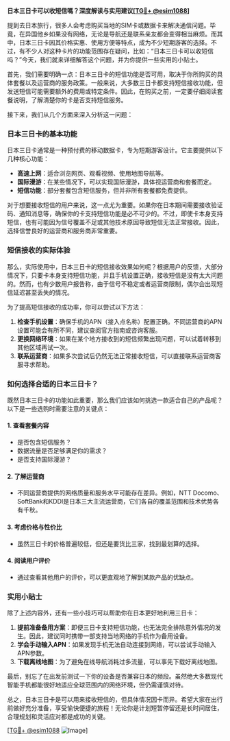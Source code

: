 **日本三日卡可以收短信嗎？深度解读与实用建议[[TG💪+ @esim1088](https://t.me/s/esim1088)]**

提到去日本旅行，很多人会考虑购买当地的SIM卡或数据卡来解决通信问题。毕竟，在异国他乡如果没有网络，无论是导航还是联系亲友都会变得相当麻烦。而其中，日本三日卡因其价格实惠、使用方便等特点，成为不少短期游客的选择。不过，有不少人对这种卡片的功能范围存在疑问，比如：“日本三日卡可以收短信吗？”今天，我们就来详细解答这个问题，并为你提供一些实用的小贴士。

首先，我们需要明确一点：日本三日卡的短信功能是否可用，取决于你所购买的具体套餐以及运营商的服务政策。一般来说，大多数三日卡都支持短信接收功能，但发送短信可能需要额外的费用或特定条件。因此，在购买之前，一定要仔细阅读套餐说明，了解清楚你的卡是否支持短信服务。

接下来，我们从几个方面来深入分析这一问题：

### 日本三日卡的基本功能

日本三日卡通常是一种预付费的移动数据卡，专为短期游客设计。它主要提供以下几种核心功能：
- **高速上网**：适合浏览网页、观看视频、使用地图导航等。
- **国际漫游**：在某些情况下，可以实现国际漫游，具体视运营商和套餐而定。
- **短信功能**：部分套餐包含短信服务，但并非所有套餐都免费提供。

对于想要接收短信的用户来说，这一点尤为重要。如果你在日本期间需要接收验证码、通知消息等，确保你的卡支持短信功能是必不可少的。不过，即使卡本身支持短信，也有可能因为信号覆盖不足或其他技术原因导致短信无法正常接收。因此，选择信誉良好的运营商和服务商非常重要。

### 短信接收的实际体验

那么，实际使用中，日本三日卡的短信接收效果如何呢？根据用户的反馈，大部分情况下，只要卡本身支持短信功能，并且手机设置正确，接收短信是没有太大问题的。然而，也有少数用户报告称，由于信号不稳定或者运营商限制，偶尔会出现短信延迟甚至丢失的情况。

为了提高短信接收的成功率，你可以尝试以下方法：
1. **检查手机设置**：确保手机的APN（接入点名称）配置正确。不同运营商的APN设置可能会有所不同，建议查阅官方指南或咨询客服。
2. **更换网络环境**：如果在某个地方接收到的短信频繁出现问题，可以试着转移到其他区域再试一次。
3. **联系运营商**：如果多次尝试后仍然无法正常接收短信，可以直接联系运营商客服寻求帮助。

### 如何选择合适的日本三日卡？

既然日本三日卡的功能如此重要，那么我们应该如何挑选一款适合自己的产品呢？以下是一些选购时需要注意的关键点：

#### 1. **查看套餐内容**
   - 是否包含短信服务？
   - 数据流量是否足够满足你的需求？
   - 是否支持国际漫游？

#### 2. **了解运营商**
   - 不同运营商提供的网络质量和服务水平可能存在差异。例如，NTT Docomo、SoftBank和KDDI是日本三大主流运营商，它们各自的覆盖范围和技术优势各有千秋。

#### 3. **考虑价格与性价比**
   - 虽然三日卡的价格普遍较低，但还是要货比三家，找到最划算的选择。

#### 4. **阅读用户评价**
   - 通过查看其他用户的评价，可以更直观地了解到某款产品的优缺点。

### 实用小贴士

除了上述内容外，还有一些小技巧可以帮助你在日本更好地利用三日卡：

1. **提前准备备用方案**：即便三日卡支持短信功能，也无法完全排除意外情况的发生。因此，建议同时携带一部支持当地网络的手机作为备用设备。
2. **学会手动输入APN**：如果发现手机无法自动连接到网络，可以尝试手动输入APN参数。
3. **下载离线地图**：为了避免在线导航消耗过多流量，可以事先下载好离线地图。

最后，别忘了在出发前测试一下你的设备是否兼容日本的频段。虽然绝大多数现代智能手机都能很好地适应全球范围内的网络环境，但仍需谨慎对待。

总之，日本三日卡是可以用来接收短信的，但具体情况因卡而异。希望大家在出行前做好充分准备，享受愉快便捷的旅程！无论你是计划短暂停留还是长时间居住，合理规划和灵活应对都是成功的关键。

[[TG💪+ @esim1088](https://t.me/s/esim1088) ![Image](https://i.postimg.cc/4NQfJmqS/Snipaste-2025-05-13-00-14-12.png)]